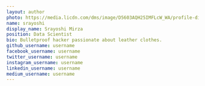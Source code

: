 ```yaml
---
layout: author
photo: https://media.licdn.com/dms/image/D5603AQH25IMFLcW_WA/profile-displayphoto-shrink_200_200/0/1699850868834?e=1709164800&v=beta&t=-2ExM4ANVVcZ0RJ6dkqSKP1Z7Dz_tnu4Y7scXA-lsoc
name: srayoshi
display_name: Srayoshi Mirza
position: Data Scientist
bio: Bulletproof hacker passionate about leather clothes.
github_username: username
facebook_username: username
twitter_username: username
instagram_username: username
linkedin_username: username
medium_username: username
---
```

